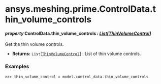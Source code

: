 # ansys.meshing.prime.ControlData.thin_volume_controls

<a id="ansys.meshing.prime.ControlData.thin_volume_controls"></a>

#### *property* ControlData.thin_volume_controls *: [List](https://docs.python.org/3.11/library/typing.html#typing.List)[[ThinVolumeControl](ansys.meshing.prime.ThinVolumeControl.md#ansys.meshing.prime.ThinVolumeControl)]*

Get the thin volume controls.

* **Returns:**
  `List`[[`ThinVolumeControl`](ansys.meshing.prime.ThinVolumeControl.md#ansys.meshing.prime.ThinVolumeControl)]
  : List of thin volume controls.

### Examples

```pycon
>>> thin_volume_control = model.control_data.thin_volume_controls
```

<!-- !! processed by numpydoc !! -->
